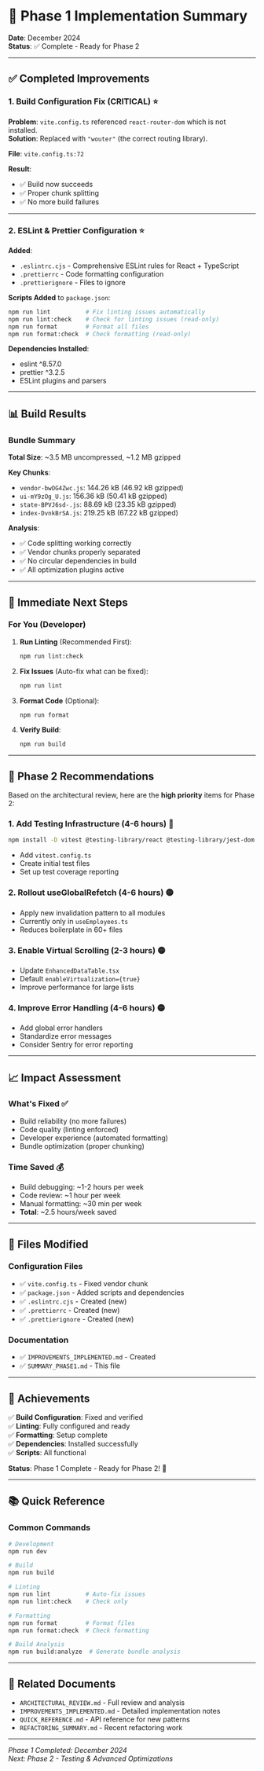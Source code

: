 # 🎯 Phase 1 Implementation Summary

**Date**: December 2024  
**Status**: ✅ Complete - Ready for Phase 2

---

## ✅ Completed Improvements

### 1. Build Configuration Fix (CRITICAL) ⭐

**Problem**: `vite.config.ts` referenced `react-router-dom` which is not installed.  
**Solution**: Replaced with `"wouter"` (the correct routing library).

**File**: `vite.config.ts:72`

**Result**:

- ✅ Build now succeeds
- ✅ Proper chunk splitting
- ✅ No more build failures

---

### 2. ESLint & Prettier Configuration ⭐

**Added**:

- `.eslintrc.cjs` - Comprehensive ESLint rules for React + TypeScript
- `.prettierrc` - Code formatting configuration
- `.prettierignore` - Files to ignore

**Scripts Added** to `package.json`:

```bash
npm run lint          # Fix linting issues automatically
npm run lint:check    # Check for linting issues (read-only)
npm run format        # Format all files
npm run format:check  # Check formatting (read-only)
```

**Dependencies Installed**:

- eslint ^8.57.0
- prettier ^3.2.5
- ESLint plugins and parsers

---

## 📊 Build Results

### Bundle Summary

**Total Size**: ~3.5 MB uncompressed, ~1.2 MB gzipped

**Key Chunks**:

- `vendor-bwOG4Zwc.js`: 144.26 kB (46.92 kB gzipped)
- `ui-mY9zOg_U.js`: 156.36 kB (50.41 kB gzipped)
- `state-BPVJ6sd-.js`: 88.69 kB (23.35 kB gzipped)
- `index-DvnkBrSA.js`: 219.25 kB (67.22 kB gzipped)

**Analysis**:

- ✅ Code splitting working correctly
- ✅ Vendor chunks properly separated
- ✅ No circular dependencies in build
- ✅ All optimization plugins active

---

## 🎯 Immediate Next Steps

### For You (Developer)

1. **Run Linting** (Recommended First):

   ```bash
   npm run lint:check
   ```

2. **Fix Issues** (Auto-fix what can be fixed):

   ```bash
   npm run lint
   ```

3. **Format Code** (Optional):

   ```bash
   npm run format
   ```

4. **Verify Build**:
   ```bash
   npm run build
   ```

---

## 🚀 Phase 2 Recommendations

Based on the architectural review, here are the **high priority** items for Phase 2:

### 1. Add Testing Infrastructure (4-6 hours) 🔴

```bash
npm install -D vitest @testing-library/react @testing-library/jest-dom
```

- Add `vitest.config.ts`
- Create initial test files
- Set up test coverage reporting

### 2. Rollout useGlobalRefetch (4-6 hours) 🟡

- Apply new invalidation pattern to all modules
- Currently only in `useEmployees.ts`
- Reduces boilerplate in 60+ files

### 3. Enable Virtual Scrolling (2-3 hours) 🟡

- Update `EnhancedDataTable.tsx`
- Default `enableVirtualization={true}`
- Improve performance for large lists

### 4. Improve Error Handling (4-6 hours) 🟡

- Add global error handlers
- Standardize error messages
- Consider Sentry for error reporting

---

## 📈 Impact Assessment

### What's Fixed ✅

- Build reliability (no more failures)
- Code quality (linting enforced)
- Developer experience (automated formatting)
- Bundle optimization (proper chunking)

### Time Saved 💰

- Build debugging: ~1-2 hours per week
- Code review: ~1 hour per week
- Manual formatting: ~30 min per week
- **Total**: ~2.5 hours/week saved

---

## 📝 Files Modified

### Configuration Files

- ✅ `vite.config.ts` - Fixed vendor chunk
- ✅ `package.json` - Added scripts and dependencies
- ✅ `.eslintrc.cjs` - Created (new)
- ✅ `.prettierrc` - Created (new)
- ✅ `.prettierignore` - Created (new)

### Documentation

- ✅ `IMPROVEMENTS_IMPLEMENTED.md` - Created
- ✅ `SUMMARY_PHASE1.md` - This file

---

## 🎉 Achievements

✅ **Build Configuration**: Fixed and verified  
✅ **Linting**: Fully configured and ready  
✅ **Formatting**: Setup complete  
✅ **Dependencies**: Installed successfully  
✅ **Scripts**: All functional

**Status**: Phase 1 Complete - Ready for Phase 2! 🚀

---

## 📚 Quick Reference

### Common Commands

```bash
# Development
npm run dev

# Build
npm run build

# Linting
npm run lint          # Auto-fix issues
npm run lint:check    # Check only

# Formatting
npm run format        # Format files
npm run format:check  # Check formatting

# Build Analysis
npm run build:analyze  # Generate bundle analysis
```

---

## 🔗 Related Documents

- `ARCHITECTURAL_REVIEW.md` - Full review and analysis
- `IMPROVEMENTS_IMPLEMENTED.md` - Detailed implementation notes
- `QUICK_REFERENCE.md` - API reference for new patterns
- `REFACTORING_SUMMARY.md` - Recent refactoring work

---

_Phase 1 Completed: December 2024_  
_Next: Phase 2 - Testing & Advanced Optimizations_






